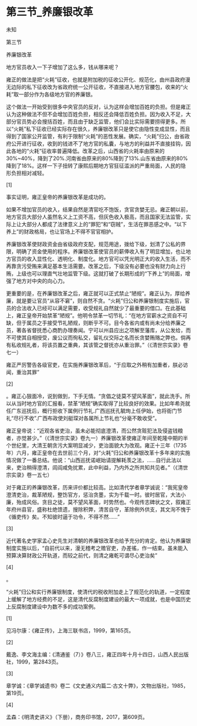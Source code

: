 # 第三节_养廉银改革

未知

第三节

养廉银改革

地方官员收入一下子增加了这么多，钱从哪来呢？

雍正的做法是把“火耗”征收，也就是附加税的征收公开化、规范化，由州县政府漫无边际的私下征收改为省政府统一公开征收，不直接进入地方官腰包，收来的“火耗”取一部分作为各级地方官的养廉银。

这个做法一开始受到很多中央官员的反对，认为这样会增加百姓的负担。但是雍正认为这种做法不但不会增加百姓负担，相反还会降低百姓负担。因为收入不足，大部分官员势必会搜括百姓，而且由于缺乏监管，他们会比实际需要捞得更多。所以“火耗”私下征收已经实际存在很久，养廉银改革只是使它由隐性变成显性，而且得到了国家公开监管，有利于限制“火耗”的恶性发展。确实，“火耗”归公，由省政府公开进行征收，收到的钱进不了地方官的私囊，与地方的利益并不直接挂钩，因此各地的“火耗”征收率普遍降低。改革之后，山西省的火耗率由原来的30%~40%，降到了20%.河南省由原来的80%降到了13%.山东省由原来的80%降到了18%。这样一下子扭转了康熙后期地方官狂征滥派的严重局面，人民的隐形负担相对减轻。

[1]

事实证明，雍正皇帝的养廉银改革是成功的。

如果不增加官员的收入，结果自然是清官吃不饱饭，贪官贪婪无忌。雍正朝以前，地方官员大部分人虽然名义上工资不高，但灰色收入极高，而且国家无法监管，实际上让大部分人都成了法律意义上的“罪犯”和“窃贼”，生活在罪恶感之中。“以下养上”的财政格局，也让官场上不得不官官相护。

养廉银改革使财政资金由省级政府支配，规范用途，拨给下级，划清了公私的界限，明确了资金使用的程序。养廉银改革使官员的薪俸收入有了明显增加，也让地方官员的收入显性化、透明化、制度化。地方官可以凭光明正大的收入生活，而不再靠贪污受贿来满足基本生活需要。改革之后，下级没有必要也没有财力向上行贿，上级也可以理直气壮地监管下级。这就打破了长期形成的“下养上”的局面，增强了地方对中央的向心力。

更重要的是，在养廉银改革之后，雍正就可以正式禁止“陋规”。雍正认为，厚给养廉，就是要让官员“从容不窘”，则自然不贪。“火耗”归公和养廉银制度实施后，官员的合法收入已经可以满足需要，收受规礼自然就少了最重要的借口。在此基础上，雍正皇帝开始禁革“陋规”。他明令禁革一切节礼：“在地方官薪水之资自不可缺，但于属员之手接受节礼陋规，则断乎不可。目今各省内或有尚未分给养廉之员，著各省督抚悉心商酌办理奏闻。宁可以州县应出之项解至藩库，从公发给，而不可使其自相授受，废公议而徇私交，留礼仪交际之名而长贪婪贿赂之弊也。倘再有私收规礼者，将该员置之重典，其该管之督抚亦从重治罪。”（《清世宗实录》卷七一）

雍正严厉警告各级官吏，在实施养廉银改革后，“于应取之外稍有加重者，朕必访闻，重治其罪”

[2]

。雍正心狠面冷，说到做到，下手无情。“贪倡之徒莫不望风革面”，就此洗手。所以从当时地方官的汇报看，禁革“陋规”确实取得了比较良好的效果。比如年希尧就任广东巡抚后，概行拒收下属例行节礼.广西巡抚孔毓珣上任伊始，也将衙门节礼“尽行不收”.广西布政使刘艇琛对各属所上节礼也“分毫不敢收受”。

雍正皇帝说：“近观各省吏治，虽未必能彻底澄清，而公然贪赃犯法及侵盗钱粮者，亦觉甚少。”（《清世宗实录》卷九一）养廉银改革使雍正年间至乾隆中期的半个世纪里，大清王朝贪污大案明显减少，吏治面貌大为改观。雍正十三年（1735年）六月，雍正皇帝在去世前三个月，对“火耗”归公和养廉银改革十多年来的实施情况做了一番总结。他说：“山西巡抚诺岷始请提解耗羡之法，……自行此法以来，吏治稍得澄清，闾阎咸免扰累，此中利益，乃内外之所共知共见者。”（《清世宗实录》卷一五七）

对于雍正的养廉银改革，历来评价都比较高。比如清代学者章学诚说：“我宪皇帝澄清吏治，裁革陋规，整饬官方，惩治贪墨，实为千载一时。彼时居官，大法小廉，殆成风俗。贪目之徒，莫不望风革面，时势然也。今观传志碑状之文，叙雍正年府州县官，盛称杜绝馈遗，搜除积弊，清苦自守，革除例外供支，其文洵不愧于《循吏传》矣。不知彼时逼于功令，不得不然……”

[3]

近代著名史学家孟心史先生对清朝的养廉银改革也给予充分的肯定。他认为养廉银制度实施以后，“自前代以来，漫无稽考之赡官吏，办差徭，作一结束。虽未能入预算决算财政公开轨道，而较之前代，则清之雍乾可谓尽心吏治矣”

[4]

。

“火耗”归公和实行养廉银制度，使清代的税收附加走上了规范化的轨道，一定程度上缓解了地方经费的不足，这是清代反腐制度建设的最大一项成就，也是中国历史上反腐制度建设中为数不多的成功案例。

[1]

见冯尔康：《雍正传》，上海三联书店，1999，第165页。

[2]

戴逸、李文海主编：《清通鉴（7）》卷八三，雍正四年十月十四日，山西人民出版社，1999，第2843页。

[3]

章学诚：《章学诚遗书》卷二《文史通义内篇二·古文十弊》，文物出版社，1985，第19页。

[4]

孟森：《明清史讲义》（下册），商务印书馆，2017，第609页。